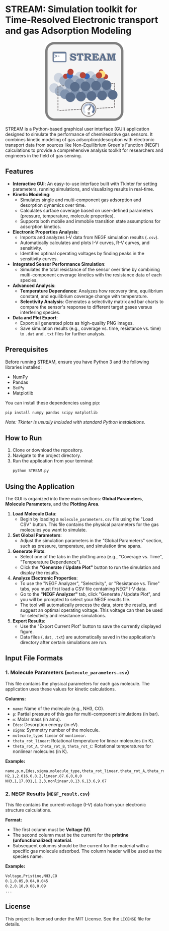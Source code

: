 # STREAM: Simulation toolkit for Time-Resolved Electronic transport and gas Adsorption Modeling

<p align="center">
  <img src="STREAM-LOGO.png" alt="STREAM Logo" width="250"/>
</p>

STREAM is a Python-based graphical user interface (GUI) application designed to simulate the performance of chemiresistive gas sensors. It combines kinetic modeling of gas adsorption/desorption with electronic transport data from sources like Non-Equilibrium Green's Function (NEGF) calculations to provide a comprehensive analysis toolkit for researchers and engineers in the field of gas sensing.

## Features

- **Interactive GUI**: An easy-to-use interface built with Tkinter for setting parameters, running simulations, and visualizing results in real-time.
- **Kinetic Modeling**:
    - Simulates single and multi-component gas adsorption and desorption dynamics over time.
    - Calculates surface coverage based on user-defined parameters (pressure, temperature, molecule properties).
    - Supports both mobile and immobile transition state assumptions for adsorption kinetics.
- **Electronic Properties Analysis**:
    - Imports and analyzes I-V data from NEGF simulation results (`.csv`).
    - Automatically calculates and plots I-V curves, R-V curves, and sensitivity.
    - Identifies optimal operating voltages by finding peaks in the sensitivity curves.
- **Integrated Sensor Performance Simulation**:
    - Simulates the total resistance of the sensor over time by combining multi-component coverage kinetics with the resistance data of each species.
- **Advanced Analysis**:
    - **Temperature Dependence**: Analyzes how recovery time, equilibrium constant, and equilibrium coverage change with temperature.
    - **Selectivity Analysis**: Generates a selectivity matrix and bar charts to compare the sensor's response to different target gases versus interfering species.
- **Data and Plot Export**:
    - Export all generated plots as high-quality PNG images.
    - Save simulation results (e.g., coverage vs. time, resistance vs. time) to `.dat` and `.txt` files for further analysis.

## Prerequisites

Before running STREAM, ensure you have Python 3 and the following libraries installed:

- NumPy
- Pandas
- SciPy
- Matplotlib

You can install these dependencies using pip:
```bash
pip install numpy pandas scipy matplotlib
```
*Note: Tkinter is usually included with standard Python installations.*

## How to Run

1.  Clone or download the repository.
2.  Navigate to the project directory.
3.  Run the application from your terminal:
    ```bash
    python STREAM.py
    ```

## Using the Application

The GUI is organized into three main sections: **Global Parameters**, **Molecule Parameters**, and the **Plotting Area**.

1.  **Load Molecule Data**:
    - Begin by loading a `molecule_parameters.csv` file using the "Load CSV" button. This file contains the physical parameters for the gas molecules you want to simulate.
2.  **Set Global Parameters**:
    - Adjust the simulation parameters in the "Global Parameters" section, such as pressure, temperature, and simulation time spans.
3.  **Generate Plots**:
    - Select one of the tabs in the plotting area (e.g., "Coverage vs. Time", "Temperature Dependence").
    - Click the **"Generate / Update Plot"** button to run the simulation and display the results.
4.  **Analyze Electronic Properties**:
    - To use the "NEGF Analyzer", "Selectivity", or "Resistance vs. Time" tabs, you must first load a CSV file containing NEGF I-V data.
    - Go to the **"NEGF Analyzer"** tab, click "Generate / Update Plot", and you will be prompted to select your NEGF results file.
    - The tool will automatically process the data, store the results, and suggest an optimal operating voltage. This voltage can then be used for selectivity and resistance simulations.
5.  **Export Results**:
    - Use the "Export Current Plot" button to save the currently displayed figure.
    - Data files (`.dat`, `.txt`) are automatically saved in the application's directory after certain simulations are run.

## Input File Formats

### 1. Molecule Parameters (`molecule_parameters.csv`)

This file contains the physical parameters for each gas molecule. The application uses these values for kinetic calculations.

**Columns:**
- `name`: Name of the molecule (e.g., NH3, CO).
- `p`: Partial pressure of this gas for multi-component simulations (in bar).
- `m`: Molar mass (in amu).
- `Edes`: Desorption energy (in eV).
- `sigma`: Symmetry number of the molecule.
- `molecule_type`: `linear` or `nonlinear`.
- `theta_rot_linear`: Rotational temperature for linear molecules (in K).
- `theta_rot_A`, `theta_rot_B`, `theta_rot_C`: Rotational temperatures for nonlinear molecules (in K).

**Example:**
```csv
name,p,m,Edes,sigma,molecule_type,theta_rot_linear,theta_rot_A,theta_rot_B,theta_rot_C
H2,1,2.016,0.8,2,linear,87.6,0,0,0
NH3,1,17.031,1.2,3,nonlinear,0,13.6,13.6,9.07
```

### 2. NEGF Results (`NEGF_result.csv`)

This file contains the current-voltage (I-V) data from your electronic structure calculations.

**Format:**
- The first column must be **Voltage (V)**.
- The second column must be the current for the **pristine (unfunctionalized) material**.
- Subsequent columns should be the current for the material with a specific gas molecule adsorbed. The column header will be used as the species name.

**Example:**
```csv
Voltage,Pristine,NH3,CO
0.1,0.05,0.04,0.045
0.2,0.10,0.08,0.09
...
```

## License

This project is licensed under the MIT License. See the `LICENSE` file for details.
